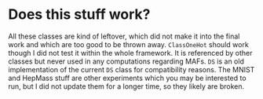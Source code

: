 # Does this stuff work?
All these classes are kind of leftover, which did not make it into the final work and which are too good to be thrown away.
`ClassOneHot` should work though I did not test it within the whole framework. It is referenced by other classes but never used in any computations regarding MAFs.
`DS` is an old implementation of the current `DS` class for compatibility reasons.
The MNIST and HepMass stuff are other experiments which you may be interested to run, but I did not update them for a longer time, so they likely are broken.
